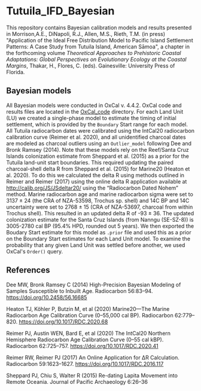 # Tutuila_IFD_Bayesian
This repository contains Bayesian calibration models and results presented in Morrison,A.E., DiNapoli, R.J., Allen, M.S., Rieth, T.M. (in press) "Application of the Ideal Free Distribution Model to Pacific Island Settlement Patterns: A Case Study from Tutuila Island, American Sāmoa", a chapter in the forthcoming volume _Theoretical Approaches to Prehistoric Coastal Adaptations: Global Perspectives on Evolutionary Ecology at the Coastal Margins_, Thakar, H., Flores, C. (eds). Gainesville: University Press of Florida.


## Bayesian models

All Bayesian models were conducted in OxCal v. 4.4.2. OxCal code and results files are located in the [OxCal_code](./OxCal_code) directory. For each Land Unit (LU) we created a single-phase model to estimate the timing of initial settlement, which is provided by the `Boundary` Start range for each model. All Tutuila radiocarbon dates were calibrated using the IntCal20 radiocarbon calibration curve (Reimer et al. 2020), and all unidentified charcoal dates are modeled as charcoal outliers using an `Outlier_model` following Dee and Bronk Ramsey (2014). Note that these models rely on the Reef/Santa Cruz Islands colonization estimate from Sheppard et al. (2015) as a prior for the Tutuila land-unit start boundaries. This  required updating the paired charcoal-shell delta R from Sheppard et al. (2015) for Marine20 (Heaton et al. 2020). To do this we calculated the delta R using methods outlined in Reimer and Reimer (2017) using the online delta R application available at http://calib.org/JS/JSdeltar20/ using the “Radiocarbon Dated Nohem” method. Marine radiocarbon age and marine radiocarbon sigma were set to 3137 ± 24 (the CRA of NZA-53598, Trochus sp. shell) and 14C BP and 14C uncertainty were set to 2768 ± 15 (CRA of NZA-53697, charcoal from within Trochus shell). This resulted in an updated delta R of -93 ± 36. The updated colonization estimate for the Santa Cruz Islands (from Nanngu (SE-SZ-8)) is 3005-2780 cal BP (95.4% HPD, rounded out 5 years). We then exported the Boudary Start estimate for this model as `.prior` file and used this as a prior on the Boundary Start estimates for each Land Unit model. To examine the probability that any given Land Unit was settled before another, we used OxCal's `Order()` query.

## References

Dee MW, Bronk Ramsey C (2014) High-Precision Bayesian Modeling of Samples Susceptible to Inbuilt Age. Radiocarbon 56:83–94. https://doi.org/10.2458/56.16685

Heaton TJ, Köhler P, Butzin M, et al (2020) Marine20—The Marine Radiocarbon Age Calibration Curve (0–55,000 cal BP). Radiocarbon 62:779–820. https://doi.org/10.1017/RDC.2020.68 

Reimer PJ, Austin WEN, Bard E, et al (2020) The IntCal20 Northern Hemisphere Radiocarbon Age Calibration Curve (0–55 cal kBP). Radiocarbon 62:725–757. https://doi.org/10.1017/RDC.2020.41

Reimer RW, Reimer PJ (2017) An Online Application for ΔR Calculation. Radiocarbon 59:1623–1627. https://doi.org/10.1017/RDC.2016.117

Sheppard PJ, Chiu S, Walter R (2015) Re-dating Lapita Movement into Remote Oceania. Journal of Pacific Archaeology 6:26–36

